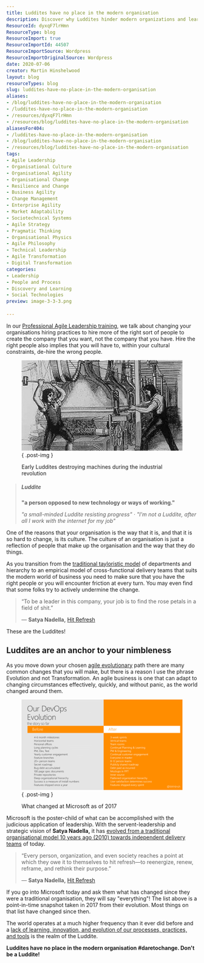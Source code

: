 ```yaml
---
title: Luddites have no place in the modern organisation
description: Discover why Luddites hinder modern organizations and learn how to foster a culture of agility and innovation. Embrace change for a thriving workplace!
ResourceId: dyxqF7lrHmn
ResourceType: blog
ResourceImport: true
ResourceImportId: 44507
ResourceImportSource: Wordpress
ResourceImportOriginalSource: Wordpress
date: 2020-07-06
creator: Martin Hinshelwood
layout: blog
resourceTypes: blog
slug: luddites-have-no-place-in-the-modern-organisation
aliases:
- /blog/luddites-have-no-place-in-the-modern-organisation
- /luddites-have-no-place-in-the-modern-organisation
- /resources/dyxqF7lrHmn
- /resources/blog/luddites-have-no-place-in-the-modern-organisation
aliasesFor404:
- /luddites-have-no-place-in-the-modern-organisation
- /blog/luddites-have-no-place-in-the-modern-organisation
- /resources/blog/luddites-have-no-place-in-the-modern-organisation
tags:
- Agile Leadership
- Organisational Culture
- Organisational Agility
- Organisational Change
- Resilience and Change
- Business Agility
- Change Management
- Enterprise Agility
- Market Adaptability
- Sociotechnical Systems
- Agile Strategy
- Pragmatic Thinking
- Organisational Physics
- Agile Philosophy
- Technical Leadership
- Agile Transformation
- Digital Transformation
categories:
- Leadership
- People and Process
- Discovery and Learning
- Social Technologies
preview: image-3-3-3.png

---
```

In our [Professional Agile Leadership training](https://nkdagility.com/training/courses/professional-agile-leadership-essentials-training/), we talk about changing your organisations hiring practices to hire more of the right sort of people to create the company that you want, not the company that you have. Hire the right people also implies that you will have to, within your cultural constraints, de-hire the wrong people.

<figure>

![](images/image-3-3-3.png)
{ .post-img }

<figcaption>

Early Luddites destroying machines during the industrial revolution

</figcaption>

</figure>

> ##### Luddite
>
> #####
>
> **"a person opposed to new technology or ways of working."**
>
> _"a small-minded Luddite resisting progress" · "I'm not a Luddite, after all I work with the internet for my job"_

One of the reasons that your organisation is the way that it is, and that it is so hard to change, is its culture. The culture of an organisation is just a reflection of people that make up the organisation and the way that they do things.

As you transition from the [traditional tayloristic model](https://nkdagility.com/blog/the-tyranny-of-taylorism/) of departments and hierarchy to an empirical model of cross-functional delivery teams that suits the modern world of business you need to make sure that you have the right people or you will encounter friction at every turn. You may even find that some folks try to actively undermine the change.

> “To be a leader in this company, your job is to find the rose petals in a field of shit.”
>
> ― **Satya Nadella,** [Hit Refresh](https://www.goodreads.com/work/quotes/51432387)

These are the Luddites!

## Luddites are an anchor to your nimbleness

As you move down your chosen [agile evolutionary](https://nkdagility.com/blog/agile-evolution) path there are many common changes that you will make, but there is a reason I use the phrase Evolution and not Transformation. An agile business is one that can adapt to changing circumstances effectively, quickly, and without panic, as the world changed around them.

<figure>

![](images/image-4-1280x720-4-4.png)
{ .post-img }

<figcaption>

What changed at Microsoft as of 2017

</figcaption>

</figure>

Microsoft is the poster-child of what can be accomplished with the judicious application of leadership. With the servent-leadership and strategic vision of **Satya Nadella,** it has [evolved from a traditional organisational model 10 years ago (2010) towards independent delivery teams](https://www.forbes.com/sites/stevedenning/2015/10/27/surprise-microsoft-is-agile/) of today.

> “Every person, organization, and even society reaches a point at which they owe it to themselves to hit refresh—to reenergize, renew, reframe, and rethink their purpose.”
>
> ― **Satya Nadella,** [Hit Refresh](https://www.goodreads.com/work/quotes/51432387)

If you go into Microsoft today and ask them what has changed since they were a traditional organisation, they will say "everything"! The list above is a point-in-time snapshot taken in 2017 from their evolution. Most things on that list have changed since then.

The world operates at a much higher frequency than it ever did before and a [lack of learning, innovation, and evolution of our processes, practices, and tools](https://nkdagility.com/blog/bureaucracy-is-the-enemy-of-agility/) is the realm of the Luddite.

**Luddites have no place in the modern organisation #daretochange. Don't be a Luddite!**
